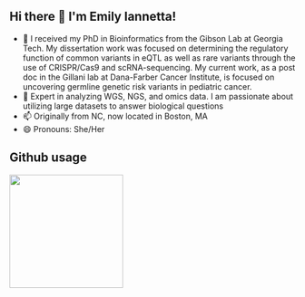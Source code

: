 ## Hi there 👋 I'm Emily Iannetta! 
- 💬 I received my PhD in Bioinformatics from the Gibson Lab at Georgia Tech. My dissertation work was focused on determining the regulatory function of common variants in eQTL as well as rare variants through the use of CRISPR/Cas9 and scRNA-sequencing. My current work, as a post doc in the Gillani lab at Dana-Farber Cancer Institute, is focused on uncovering germline genetic risk variants in pediatric cancer.
- 🔬 Expert in analyzing WGS, NGS, and omics data. I am passionate about utilizing large datasets to answer biological questions
- 📫 Originally from NC, now located in Boston, MA
- 😄 Pronouns: She/Her

## Github usage

<a href="https://github.com/anuraghazra/github-readme-stats">
  <img height=200 align="center" src="https://github-readme-stats.vercel.app/api/top-langs/?username=EmilyGreenwood&hide=jupyter%20notebook&layout=donut&theme=flag-india"/>
</a>
<!--
**EmilyGreenwood/EmilyGreenwood** is a ✨ _special_ ✨ repository because its `README.md` (this file) appears on your GitHub profile.

Here are some ideas to get you started:

- 🔭 I’m currently working on ...
- 🌱 I’m currently learning ...
- 👯 I’m looking to collaborate on ...
- 🤔 I’m looking for help with ...
- 💬 Ask me about ...
- 📫 How to reach me: ...
- 😄 Pronouns: ...
- ⚡ Fun fact: ...
-->
